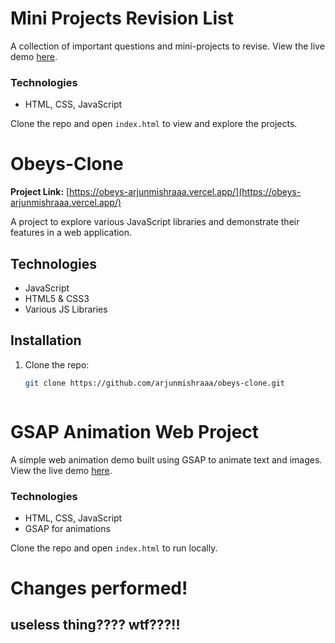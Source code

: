 # Mini Projects Revision List

A collection of important questions and mini-projects to revise. View the live demo [here](https://mini-projects-theta-three.vercel.app/).

### Technologies
- HTML, CSS, JavaScript

Clone the repo and open `index.html` to view and explore the projects.

# Obeys-Clone

**Project Link:** [https://obeys-arjunmishraaa.vercel.app/](https://obeys-arjunmishraaa.vercel.app/)

A project to explore various JavaScript libraries and demonstrate their features in a web application.

## Technologies
- JavaScript
- HTML5 & CSS3
- Various JS Libraries

## Installation
1. Clone the repo:
   ```bash
   git clone https://github.com/arjunmishraaa/obeys-clone.git



# GSAP Animation Web Project

A simple web animation demo built using GSAP to animate text and images. View the live demo [here](https://gsap-animation-web1.vercel.app/).

### Technologies
- HTML, CSS, JavaScript
- GSAP for animations

Clone the repo and open `index.html` to run locally.

# Changes performed!
## useless thing???? wtf???!!
